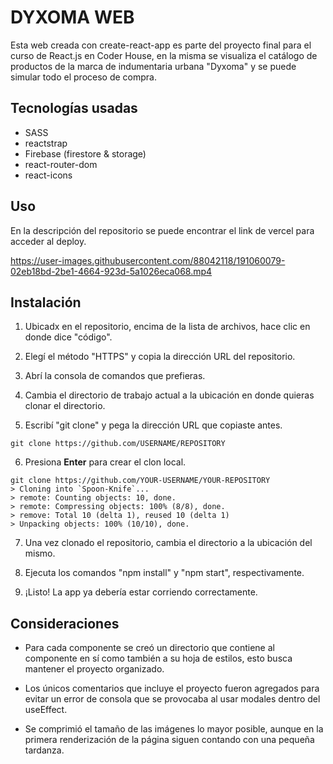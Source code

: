 # DYXOMA WEB

Esta web creada con create-react-app es parte del proyecto final para el curso de React.js en Coder House, en la misma se visualiza el catálogo de productos de la marca de indumentaria urbana "Dyxoma" y se puede simular todo el proceso de compra.

## Tecnologías usadas

- SASS
- reactstrap
- Firebase (firestore & storage)
- react-router-dom
- react-icons

## Uso

En la descripción del repositorio se puede encontrar el link de vercel para acceder al deploy.

https://user-images.githubusercontent.com/88042118/191060079-02eb18bd-2be1-4664-923d-5a1026eca068.mp4

## Instalación

1. Ubicadx en el repositorio, encima de la lista de archivos, hace clic en donde dice "código".

2. Elegí el método "HTTPS" y copia la dirección URL del repositorio.

3. Abrí la consola de comandos que prefieras.

4. Cambia el directorio de trabajo actual a la ubicación en donde quieras clonar el directorio.

5. Escribí "git clone" y pega la dirección URL que copiaste antes.

```
git clone https://github.com/USERNAME/REPOSITORY
```

6. Presiona **Enter** para crear el clon local.


```
git clone https://github.com/YOUR-USERNAME/YOUR-REPOSITORY
> Cloning into `Spoon-Knife`...
> remote: Counting objects: 10, done.
> remote: Compressing objects: 100% (8/8), done.
> remove: Total 10 (delta 1), reused 10 (delta 1)
> Unpacking objects: 100% (10/10), done.
```

7. Una vez clonado el repositorio, cambia el directorio a la ubicación del mismo.

8. Ejecuta los comandos "npm install" y "npm start", respectivamente.

9. ¡Listo! La app ya debería estar corriendo correctamente.

## Consideraciones

- Para cada componente se creó un directorio que contiene al componente en sí como también a su hoja de estilos, esto busca mantener el proyecto organizado.

- Los únicos comentarios que incluye el proyecto fueron agregados para evitar un error de consola que se provocaba al usar modales dentro del useEffect.

- Se comprimió el tamaño de las imágenes lo mayor posible, aunque en la primera renderización de la página siguen contando con una pequeña tardanza.
